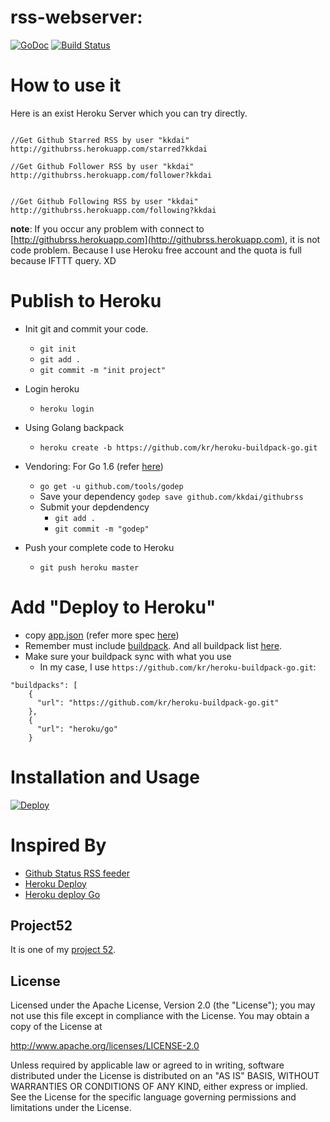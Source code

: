 rss-webserver:
==============

 [![GoDoc](https://godoc.org/github.com/kkdai/rss-webserver?status.svg)](https://godoc.org/github.com/kkdai/rss-webserver)  [![Build Status](https://travis-ci.org/kkdai/rss-webserver.svg?branch=master)](https://travis-ci.org/kkdai/rss-webserver)





How to use it
=============

Here is an exist Heroku Server which you can try directly.

```

//Get Github Starred RSS by user "kkdai"
http://githubrss.herokuapp.com/starred?kkdai

//Get Github Follower RSS by user "kkdai"
http://githubrss.herokuapp.com/follower?kkdai


//Get Github Following RSS by user "kkdai"
http://githubrss.herokuapp.com/following?kkdai

```

**note**: If you occur any problem with connect to [http://githubrss.herokuapp.com](http://githubrss.herokuapp.com), it is not code problem. Because I use Heroku free account and the quota is full because IFTTT query.  XD

Publish to Heroku
=============

- Init git and commit your code.
	- `git init`
	- `git add .`
	- `git commit -m "init project"`
- Login heroku
  - `heroku login`
- Using Golang backpack
  - `heroku create -b https://github.com/kr/heroku-buildpack-go.git`

- Vendoring: For Go 1.6 (refer [here](https://devcenter.heroku.com/articles/go-support#migrating-from-go1-5-godep-workspace-to-go1-6-with-a-vendor-directory))
   - `go get -u github.com/tools/godep`
   - Save your dependency `godep save github.com/kkdai/githubrss`
   - Submit your depdendency 	
	   - `git add .`
	   - `git commit -m "godep"`
- Push your complete code to Heroku
  - `git push heroku master`




Add "Deploy to Heroku"
=============

- copy [app.json](https://raw.githubusercontent.com/kkdai/rss-webserver/master/app.json) (refer more spec [here](https://devcenter.heroku.com/articles/app-json-schema#buildpacks))
- Remember must include [buildpack](https://devcenter.heroku.com/articles/app-json-schema#buildpacks). And all buildpack list [here](https://devcenter.heroku.com/articles/buildpacks#officially-supported-buildpacks).
- Make sure your buildpack sync with what you use
	- In my case, I use `https://github.com/kr/heroku-buildpack-go.git`:

```  
"buildpacks": [
    {
      "url": "https://github.com/kr/heroku-buildpack-go.git"
    },
    {
      "url": "heroku/go"
    }	
```	

Installation and Usage
=============


[![Deploy](https://www.herokucdn.com/deploy/button.svg)](https://heroku.com/deploy)

Inspired By
=============

- [Github Status RSS feeder](https://github.com/kkdai/githubrss)
- [Heroku Deploy](https://devcenter.heroku.com/articles/heroku-button)
- [Heroku deploy Go](http://dougblack.io/words/a-restful-micro-framework-in-go.html)


Project52
---------------

It is one of my [project 52](https://github.com/kkdai/project52).


License
---------------

Licensed under the Apache License, Version 2.0 (the "License");
you may not use this file except in compliance with the License.
You may obtain a copy of the License at

http://www.apache.org/licenses/LICENSE-2.0

Unless required by applicable law or agreed to in writing, software
distributed under the License is distributed on an "AS IS" BASIS,
WITHOUT WARRANTIES OR CONDITIONS OF ANY KIND, either express or implied.
See the License for the specific language governing permissions and
limitations under the License.

